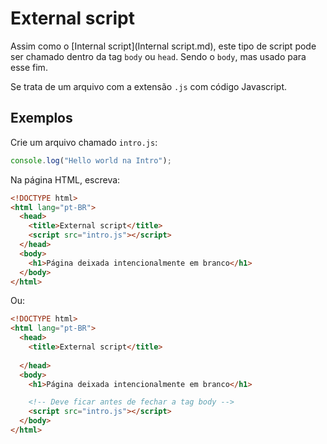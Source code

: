 # External script
Assim como o [Internal script](Internal script.md), este tipo de script pode ser chamado dentro da tag `body` ou `head`. Sendo o `body`, mas usado para esse fim.

Se trata de um arquivo com a extensão `.js` com código Javascript.

## Exemplos
Crie um arquivo chamado `intro.js`:

```js
console.log("Hello world na Intro");
```

Na página HTML, escreva:
```html
<!DOCTYPE html>
<html lang="pt-BR">
  <head>
    <title>External script</title>
    <script src="intro.js"></script>
  </head>
  <body>
    <h1>Página deixada intencionalmente em branco</h1>
  </body>
</html>
```

Ou:
```html
<!DOCTYPE html>
<html lang="pt-BR">
  <head>
    <title>External script</title>
    
  </head>
  <body>
    <h1>Página deixada intencionalmente em branco</h1>

    <!-- Deve ficar antes de fechar a tag body -->
    <script src="intro.js"></script>
  </body>
</html>
```

